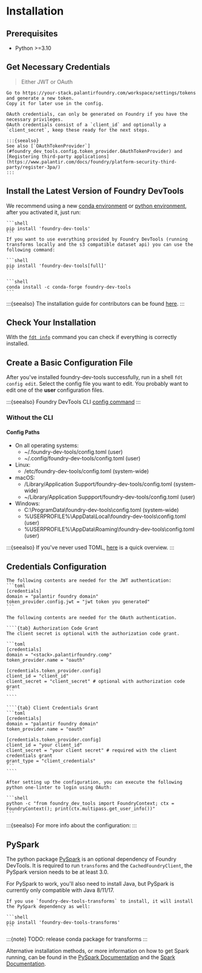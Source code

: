 # Installation

## Prerequisites

- Python >=3.10

## Get Necessary Credentials

> Either JWT or OAuth

```{tab} JWT
Go to https://your-stack.palantirfoundry.com/workspace/settings/tokens and generate a new token.
Copy it for later use in the config.
```

```{tab} OAuth
OAuth credentials, can only be generated on Foundry if you have the necessary privileges.
OAuth credentials consist of a `client_id` and optionally a `client_secret`, keep these ready for the next steps.

:::{seealso}
See also [`OAuthTokenProvider`](#foundry_dev_tools.config.token_provider.OAuthTokenProvider) and [Registering third-party applications](https://www.palantir.com/docs/foundry/platform-security-third-party/register-3pa/)
:::
```

## Install the Latest Version of Foundry DevTools

We recommend using a new [conda environment] or [python environment],
after you activated it, just run:

````{tab} pip
```shell
pip install 'foundry-dev-tools'
```
If you want to use everything provided by Foundry DevTools (running transforms locally and the s3 compatible dataset api) you can use the following command:

```shell
pip install 'foundry-dev-tools[full]'
```

````

````{tab} conda
```shell
conda install -c conda-forge foundry-dev-tools
```
````

:::{seealso}
The installation guide for contributors can be found [here](/dev/contribute.md).
:::

## Check Your Installation

With the [`fdt info`](/getting_started/cli.md#the-info-command) command you can check if everything is correctly installed.

## Create a Basic Configuration File

After you've installed foundry-dev-tools successfully, run in a shell `fdt config edit`.
Select the config file you want to edit. You probably want to edit one of the **user** configuration files.

:::{seealso}
Foundry DevTools CLI [config command](/getting_started/cli.md#the-config-command)
:::

### Without the CLI

#### Config Paths

- On all operating systems:
  - \~/.foundry-dev-tools/config.toml (user)
  - \~/.config/foundry-dev-tools/config.toml (user)
- Linux:
  - /etc/foundry-dev-tools/config.toml (system-wide)
- macOS:
  - /Library/Application Support/foundry-dev-tools/config.toml (system-wide)
  - ~/Library/Application Suppport/foundry-dev-tools/config.toml (user)
- Windows:
  - C:\\ProgramData\\foundry-dev-tools\\config.toml (system-wide)
  - \%USERPROFILE\%\\AppData\\Local\\foundry-dev-tools\\config.toml (user)
  - \%USERPROFILE\%\\AppData\\Roaming\\foundry-dev-tools\\config.toml (user)

:::{seealso}
If you've never used TOML, [here](/configuration.md#quick-toml-overview) is a quick overview.
:::

## Credentials Configuration

<!-- includes are for including that part in configuration.md -->
<!-- include -->
````{tab} JWT
The following contents are needed for the JWT authentication:
```toml
[credentials]
domain = "palantir foundry domain"
token_provider.config.jwt = "jwt token you generated"
```
````

`````{tab} OAuth
The following contents are needed for the OAuth authentication.

````{tab} Authorization Code Grant
The client secret is optional with the authorization code grant.

```toml
[credentials]
domain = "<stack>.palantirfoundry.comp"
token_provider.name = "oauth"

[credentials.token_provider.config]
client_id = "client_id"
client_secret = "client_secret" # optional with authorization code grant
```
````

````{tab} Client Credentials Grant
```toml
[credentials]
domain = "palantir foundry domain"
token_provider.name = "oauth"

[credentials.token_provider.config]
client_id = "your client_id"
client_secret = "your client secret" # required with the client credentials grant
grant_type = "client_credentials"
```
````

After setting up the configuration, you can execute the following python one-linter to login using OAuth:

```shell
python -c "from foundry_dev_tools import FoundryContext; ctx = FoundryContext(); print(ctx.multipass.get_user_info())"
```

`````


<!-- include_end -->

:::{seealso}
For more info about the configuration: [](/configuration.md)
:::

## PySpark

The python package [PySpark](https://pypi.org/project/pyspark/) is an optional dependency of Foundry DevTools.
It is required to run `transforms` and the `CachedFoundryClient`, the PySpark version needs to be at least 3.0.

For PySpark to work, you'll also need to install Java, but PySpark is currently only compatible with Java 8/11/17.

````{tab} pip
If you use `foundry-dev-tools-transforms` to install, it will install the PySpark dependency as well:

```shell
pip install 'foundry-dev-tools-transforms'
```
````
:::{note}
TODO: release conda package for transforms
:::

<!-- ````{tab} conda -->
<!-- ```shell -->
<!-- conda install -c conda-forge 'pyspark>3' 'openjdk==17.*' -->
<!-- ``` -->
<!-- ```` -->

Alternative installation methods, or more information on how to get Spark running,
can be found in the [PySpark Documentation] and the [Spark Documentation].

[PySpark Documentation]: https://spark.apache.org/docs/latest/api/python/getting_started/install.html
[Spark Documentation]: https://spark.apache.org/docs/latest/
[conda environment]: https://docs.conda.io/projects/conda/en/latest/user-guide/tasks/manage-environments.html
[python environment]: https://docs.python.org/3/library/venv.html
